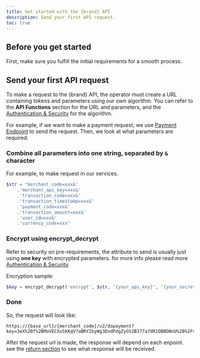 ```yaml
---
title: Get started with the {brand} API
description: Send your first API request.
toc: true
---
```


## Before you get started

First, make sure you fulfill the initial requirements for a smooth process.

## Send your first API request

To make a request to the {brand} API, the operator must create a URL containing tokens and parameters using our own algorithm. You can refer to the **API Functions** section for the URL and parameters, and the [Authentication & Security]('/api/authentication') for the algorithm.

For example, if we want to make a payment request, we use [Payment Endpoint]('/api/payment') to send the request. Then, we look at what parameters are required.

<x-steps>

### Combine all parameters into one string, separated by `&` character

For example, to make request in our services.

```php
$str = "merchant_code=xxx&'
    .'merchant_api_key=xxx&'
    .'transaction_code=xxx&'
    .'transaction_timestamp=xxx&'
    .'payment_code=xxx&'
    .'transaction_amount=xxx&'
    .'user_id=xxx&'
    .'currency_code=xxx"
```

### Encrypt using encrypt_decrypt

Refer to security on pre-requirements, the attribute to send is usually just using **one key** with encrypted parameters. for more info please read more [Authentication & Security]('/api/authentication')

Encryption sample:

```php
$key = encrypt_decrypt('encrypt', $str, '{your_api_key}', '{your_secret_key}')
```

### Done

So, the request will look like: 

```
https://{base_url}/{merchant_code}/v2/dopayment?key=3eX%2Bf%2BMoVECXxSkKqV7aBRYIbyWg3DxdPdgZyG%2B377a7dR1OBBDNnU%2B%2Fvtn7hUyjP7WWdZ7gCsPF0J%2BJOiSxb1BFueIyRX3rxbSMa%2B%2FAyFvhz4L%2F2wJmSJKcNQn4whIL1sc1cfj7E1smQFAiYjfLXdY1Ev6Pnoit8Vouex3%2BupnZjJS8t44XRx5wugB5GuybZWPtlPhiN%2FP7P4uJW3RlFlo%2BtYrnHQ6GwqwRkoLrdv3qZXUzaatT8EWdztr973KWFDof2rVD%2B56SMAVrRHQZcYICU8RcjpyvJUaCtXpOKKg%3D 
```

</x-steps>

After the request url is made, the response will depend on each enpoint. see the [return section](/api/payment#return) to see what response will be received.
